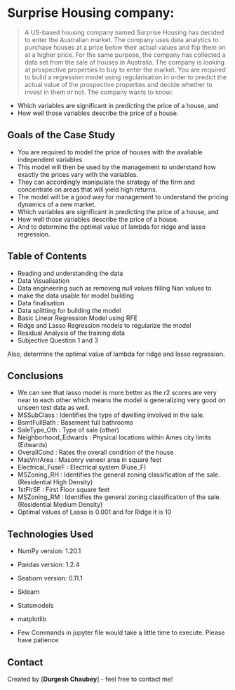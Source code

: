 # Surprise Housing company:

> A US-based housing company named Surprise Housing has decided to enter the Australian market. The company uses data analytics to purchase houses at a price below their actual values and flip them on at a higher price. For the same purpose, the company has collected a data set from the sale of houses in Australia.
> The company is looking at prospective properties to buy to enter the market. You are required to build a regression model using regularisation in order to predict the actual value of the prospective properties and decide whether to invest in them or not.
The company wants to know:
-   Which variables are significant in predicting the price of a house, and
-   How well those variables describe the price of a house.

## Goals of the Case Study
- You are required to model the price of houses with the available independent variables. 
- This model will then be used by the management to understand how exactly the prices vary with the variables.
- They can accordingly manipulate the strategy of the firm and concentrate on areas that will yield high returns. 
- The model will be a good way for management to understand the pricing dynamics of a new market.
- Which variables are significant in predicting the price of a house, and
- How well those variables describe the price of a house.
- And to determine the optimal value of lambda for ridge and lasso regression.


## Table of Contents
 - Reading and understanding the data
- Data Visualisation
- Data engineering such as removing null values filling Nan values to                      
- make the data usable for model building
- Data finalisation 
- Data splitting for building the model
- Basic Linear Regression Model using RFE 
- Ridge and Lasso Regression models to regularize the model 
- Residual Analysis of the training data
- Subjective Question 1 and 3

Also, determine the optimal value of lambda for ridge and lasso regression.

## Conclusions

- We can see that lasso model is more better as the r2 scores are very near to each other which means the model is generalizing very good on unseen test data as well.
- MSSubClass : Identifies the type of dwelling involved in the sale.
- BsmtFullBath	: Basement full bathrooms
- SaleType_Oth	: Type of sale (other)
- Neighborhood_Edwards : Physical locations within Ames city limits (Edwards)
- OverallCond : Rates the overall condition of the house
- MasVnrArea : Masonry veneer area in square feet
- Electrical_FuseF : Electrical system (Fuse_F)
- MSZoning_RH : Identifies the general zoning classification of the sale. (Residential High Density)
- 1stFlrSF : First Floor square feet
- MSZoning_RM : Identifies the general zoning classification of the sale. (Residential Medium Density)
- Optimal values of Lasso is 0.001 and for Ridge it is 10

## Technologies Used
- NumPy version: 1.20.1 
- Pandas version: 1.2.4  
- Seaborn version: 0.11.1
- Sklearn
- Statsmodels
- matplotlib

- Few Commands in jupyter file would take a little time to execute. Please have patience

## Contact
Created by [__Durgesh Chaubey__] - feel free to contact me!
